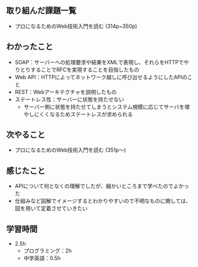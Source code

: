## 取り組んだ課題一覧
- プロになるためのWeb技術入門を読む (314p~350p)
## わかったこと
- SOAP：サーバーへの処理要求や結果をXMLで表現し、それらをHTTPでやりとりすることでRFCを実現することを目指したもの
- Web API：HTTPによってネットワーク越しに呼び出せるようにしたAPIのこと
- REST：Webアーキテクチャを説明したもの
- ステートレス性：サーバーに状態を持たせない
  - サーバー側に状態を持たせてしまうとシステム規模に応じてサーバを増やしにくくなるためステートレスが求められる
## 次やること
- プロになるためのWeb技術入門を読む (351p〜)
## 感じたこと
- APIについて何となくの理解でしたが、細かいところまで学べたのでよかった
- 仕組みなど図解でイメージするとわかりやすいので不明なものに関しては、図を用いて定着させていきたい
## 学習時間
- 2.5h
  - プログラミング：2h
  - 中学英語：0.5h
